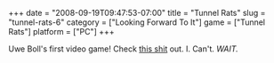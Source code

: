+++
date = "2008-09-19T09:47:53-07:00"
title = "Tunnel Rats"
slug = "tunnel-rats-6"
category = ["Looking Forward To It"]
game = ["Tunnel Rats"]
platform = ["PC"]
+++

Uwe Boll's first video game!  Check <a href="http://kotaku.com/5051507/first-look-at-uwe-bolls-new-video-game">this shit</a> out.  I.  Can't.  <i>WAIT.</i>